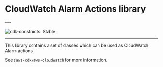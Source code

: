 # CloudWatch Alarm Actions library

<!--BEGIN STABILITY BANNER-->---


![cdk-constructs: Stable](https://img.shields.io/badge/cdk--constructs-stable-success.svg?style=for-the-badge)

---
<!--END STABILITY BANNER-->

This library contains a set of classes which can be used as CloudWatch Alarm actions.

See `@aws-cdk/aws-cloudwatch` for more information.
